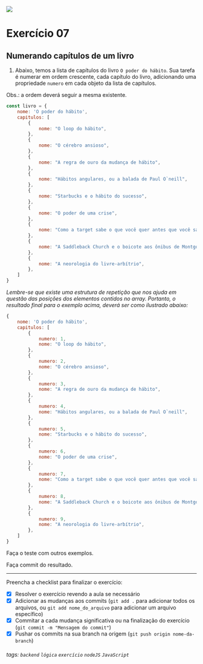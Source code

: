 ![](https://i.imgur.com/xG74tOh.png)

# Exercício 07

## Numerando capítulos de um livro

1. Abaixo, temos a lista de capítulos do livro `O poder do hábito`. Sua tarefa é numerar em ordem crescente, cada capítulo do livro, adicionando uma propriedade `numero` em cada objeto da lista de capítulos.

Obs.: a ordem deverá seguir a mesma existente.

```javascript
const livro = {
    nome: 'O poder do hábito',
    capitulos: [
        {
            nome: "O loop do hábito",
        },
        {
            nome: "O cérebro ansioso",
        },
        {
            nome: "A regra de ouro da mudança de hábito",
        },
        {
            nome: "Hábitos angulares, ou a balada de Paul O`neill",
        },
        {
            nome: "Starbucks e o hábito do sucesso",
        },
        {
            nome: "O poder de uma crise",
        },
        {
            nome: "Como a target sabe o que você quer antes que você saiba",
        },
        {
            nome: "A Saddleback Church e o boicote aos ônibus de Montgomery",
        },
        {
            nome: "A neorologia do livre-arbítrio",
        },
    ]
}
```

_Lembre-se que existe uma estrutura de repetição que nos ajuda em questão das posições dos elementos contidos no array. Portanto, o resultado final para o exemplo acima, deverá ser como ilustrado abaixo:_

```javascript
{
    nome: 'O poder do hábito',
    capitulos: [
        {
            numero: 1,
            nome: "O loop do hábito",
        },
        {
            numero: 2,
            nome: "O cérebro ansioso",
        },
        {
            numero: 3,
            nome: "A regra de ouro da mudança de hábito",
        },
        {
            numero: 4,
            nome: "Hábitos angulares, ou a balada de Paul O`neill",
        },
        {
            numero: 5,
            nome: "Starbucks e o hábito do sucesso",
        },
        {
            numero: 6,
            nome: "O poder de uma crise",
        },
        {
            numero: 7,
            nome: "Como a target sabe o que você quer antes que você saiba",
        },
        {
            numero: 8,
            nome: "A Saddleback Church e o boicote aos ônibus de Montgomery",
        },
        {
            numero: 9,
            nome: "A neorologia do livre-arbítrio",
        },
    ]
}
```

Faça o teste com outros exemplos.

Faça commit do resultado.

---

Preencha a checklist para finalizar o exercício:

-   [x] Resolver o exercício revendo a aula se necessário
-   [x] Adicionar as mudanças aos commits (`git add .` para adicionar todos os arquivos, ou `git add nome_do_arquivo` para adicionar um arquivo específico)
-   [x] Commitar a cada mudança significativa ou na finalização do exercício (`git commit -m "Mensagem do commit"`)
-   [x] Pushar os commits na sua branch na origem (`git push origin nome-da-branch`)

###### tags: `backend` `lógica` `exercício` `nodeJS` `JavaScript`

